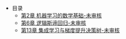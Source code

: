 * 目录
  * [第2章 机器学习的数学基础-未审核](./第2章%20机器学习的数学基础-未审核/ch02.md)
  * [第6章 逻辑斯谛回归-未审核](./第6章%20逻辑斯谛回归-未审核/ch06.md)
  * [第13章 集成学习与梯度提升决策树-未审核](./第13章%20集成学习与梯度提升决策树-未审核/ch13.md)

